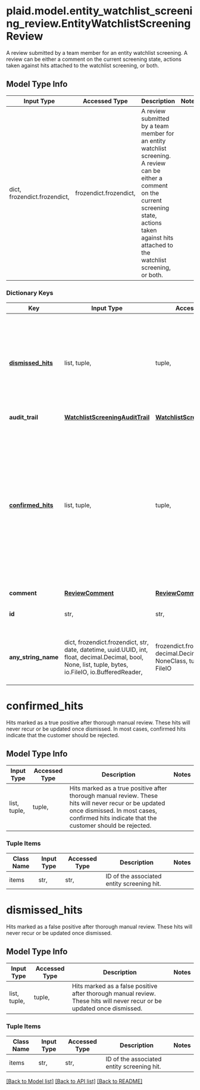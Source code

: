 # plaid.model.entity_watchlist_screening_review.EntityWatchlistScreeningReview

A review submitted by a team member for an entity watchlist screening. A review can be either a comment on the current screening state, actions taken against hits attached to the watchlist screening, or both.

## Model Type Info
Input Type | Accessed Type | Description | Notes
------------ | ------------- | ------------- | -------------
dict, frozendict.frozendict,  | frozendict.frozendict,  | A review submitted by a team member for an entity watchlist screening. A review can be either a comment on the current screening state, actions taken against hits attached to the watchlist screening, or both. | 

### Dictionary Keys
Key | Input Type | Accessed Type | Description | Notes
------------ | ------------- | ------------- | ------------- | -------------
**[dismissed_hits](#dismissed_hits)** | list, tuple,  | tuple,  | Hits marked as a false positive after thorough manual review. These hits will never recur or be updated once dismissed. | 
**audit_trail** | [**WatchlistScreeningAuditTrail**](WatchlistScreeningAuditTrail.md) | [**WatchlistScreeningAuditTrail**](WatchlistScreeningAuditTrail.md) |  | 
**[confirmed_hits](#confirmed_hits)** | list, tuple,  | tuple,  | Hits marked as a true positive after thorough manual review. These hits will never recur or be updated once dismissed. In most cases, confirmed hits indicate that the customer should be rejected. | 
**comment** | [**ReviewComment**](ReviewComment.md) | [**ReviewComment**](ReviewComment.md) |  | 
**id** | str,  | str,  | ID of the associated entity review. | 
**any_string_name** | dict, frozendict.frozendict, str, date, datetime, uuid.UUID, int, float, decimal.Decimal, bool, None, list, tuple, bytes, io.FileIO, io.BufferedReader,  | frozendict.frozendict, str, decimal.Decimal, BoolClass, NoneClass, tuple, bytes, FileIO | any string name can be used but the value must be the correct type | [optional]

# confirmed_hits

Hits marked as a true positive after thorough manual review. These hits will never recur or be updated once dismissed. In most cases, confirmed hits indicate that the customer should be rejected.

## Model Type Info
Input Type | Accessed Type | Description | Notes
------------ | ------------- | ------------- | -------------
list, tuple,  | tuple,  | Hits marked as a true positive after thorough manual review. These hits will never recur or be updated once dismissed. In most cases, confirmed hits indicate that the customer should be rejected. | 

### Tuple Items
Class Name | Input Type | Accessed Type | Description | Notes
------------- | ------------- | ------------- | ------------- | -------------
items | str,  | str,  | ID of the associated entity screening hit. | 

# dismissed_hits

Hits marked as a false positive after thorough manual review. These hits will never recur or be updated once dismissed.

## Model Type Info
Input Type | Accessed Type | Description | Notes
------------ | ------------- | ------------- | -------------
list, tuple,  | tuple,  | Hits marked as a false positive after thorough manual review. These hits will never recur or be updated once dismissed. | 

### Tuple Items
Class Name | Input Type | Accessed Type | Description | Notes
------------- | ------------- | ------------- | ------------- | -------------
items | str,  | str,  | ID of the associated entity screening hit. | 

[[Back to Model list]](../../README.md#documentation-for-models) [[Back to API list]](../../README.md#documentation-for-api-endpoints) [[Back to README]](../../README.md)

